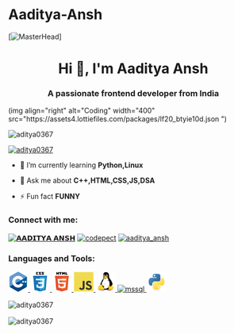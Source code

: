 # Aaditya-Ansh
[![MasterHead](https://www.google.com/url?sa=i&url=https%3A%2F%2Fwww.123rf.com%2Fphoto_95150923_banner-programming-and-coding-background-vector-illustration-with-icons-and-keywords.html&psig=AOvVaw0Y6M8FqWQYqjJLRAFb5v5U&ust=1682148912606000&source=images&cd=vfe&ved=0CBEQjRxqFwoTCIiPq5G7uv4CFQAAAAAdAAAAABAg
)]
<h1 align="center">Hi 👋, I'm Aaditya Ansh</h1>
<h3 align="center">A passionate frontend developer from India</h3>
(img align="right" alt="Coding" width="400" src="https://assets4.lottiefiles.com/packages/lf20_btyie10d.json
")


<p align="left"> <img src="https://komarev.com/ghpvc/?username=aditya0367&label=Profile%20views&color=0e75b6&style=flat" alt="aditya0367" /> </p>

<p align="left"> <a href="https://github.com/ryo-ma/github-profile-trophy"><img src="https://github-profile-trophy.vercel.app/?username=aditya0367" alt="aditya0367" /></a> </p>

- 🌱 I’m currently learning **Python,Linux**

- 💬 Ask me about **C++,HTML,CSS,JS,DSA**

- ⚡ Fun fact **FUNNY**

<h3 align="left">Connect with me:</h3>
<p align="left">
<a href="https://linkedin.com/in/𝗔𝗔𝗗𝗜𝗧𝗬𝗔 𝗔𝗡𝗦𝗛" target="blank"><img align="center" src="https://raw.githubusercontent.com/rahuldkjain/github-profile-readme-generator/master/src/images/icons/Social/linked-in-alt.svg" alt="𝗔𝗔𝗗𝗜𝗧𝗬𝗔 𝗔𝗡𝗦𝗛" height="30" width="40" /></a>
<a href="https://www.youtube.com/c/codepect" target="blank"><img align="center" src="https://raw.githubusercontent.com/rahuldkjain/github-profile-readme-generator/master/src/images/icons/Social/youtube.svg" alt="codepect" height="30" width="40" /></a>
<a href="https://www.leetcode.com/aaditya_ansh" target="blank"><img align="center" src="https://raw.githubusercontent.com/rahuldkjain/github-profile-readme-generator/master/src/images/icons/Social/leet-code.svg" alt="aaditya_ansh" height="30" width="40" /></a>
</p>

<h3 align="left">Languages and Tools:</h3>
<p align="left"> <a href="https://www.w3schools.com/cpp/" target="_blank" rel="noreferrer"> <img src="https://raw.githubusercontent.com/devicons/devicon/master/icons/cplusplus/cplusplus-original.svg" alt="cplusplus" width="40" height="40"/> </a> <a href="https://www.w3schools.com/css/" target="_blank" rel="noreferrer"> <img src="https://raw.githubusercontent.com/devicons/devicon/master/icons/css3/css3-original-wordmark.svg" alt="css3" width="40" height="40"/> </a> <a href="https://www.w3.org/html/" target="_blank" rel="noreferrer"> <img src="https://raw.githubusercontent.com/devicons/devicon/master/icons/html5/html5-original-wordmark.svg" alt="html5" width="40" height="40"/> </a> <a href="https://developer.mozilla.org/en-US/docs/Web/JavaScript" target="_blank" rel="noreferrer"> <img src="https://raw.githubusercontent.com/devicons/devicon/master/icons/javascript/javascript-original.svg" alt="javascript" width="40" height="40"/> </a> <a href="https://www.linux.org/" target="_blank" rel="noreferrer"> <img src="https://raw.githubusercontent.com/devicons/devicon/master/icons/linux/linux-original.svg" alt="linux" width="40" height="40"/> </a> <a href="https://www.microsoft.com/en-us/sql-server" target="_blank" rel="noreferrer"> <img src="https://www.svgrepo.com/show/303229/microsoft-sql-server-logo.svg" alt="mssql" width="40" height="40"/> </a> <a href="https://www.python.org" target="_blank" rel="noreferrer"> <img src="https://raw.githubusercontent.com/devicons/devicon/master/icons/python/python-original.svg" alt="python" width="40" height="40"/> </a> </p>

<p><img align="center" src="https://github-readme-stats.vercel.app/api/top-langs?username=aditya0367&show_icons=true&locale=en&layout=compact" alt="aditya0367" /></p>

<p><img align="center" src="https://github-readme-streak-stats.herokuapp.com/?user=aditya0367&" alt="aditya0367" /></p>
